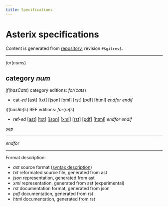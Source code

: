 ```yaml
---
title: Specifications
---
```


# Asterix specifications

Content is generated from [repository](https://github.com/zoranbosnjak/asterix-specs),
revision `#$gitrev$`.

---

$for(nums)$
## category $num$

$if(hasCats)$
category editions:
$for(cats)$
* cat-$ed$
    [[ast](/specs/cat$n$/cats/cat$ed$/definition.ast)]
    [[txt](/specs/cat$n$/cats/cat$ed$/definition.txt)]
    [[json](/specs/cat$n$/cats/cat$ed$/definition.json)]
    [[xml](/specs/cat$n$/cats/cat$ed$/definition.xml)]
    [[rst](/specs/cat$n$/cats/cat$ed$/definition.rst)]
    [[pdf](/specs/cat$n$/cats/cat$ed$/definition.pdf)]
    [[html](/specs/cat$n$/cats/cat$ed$/definition.html)]
$endfor$
$endif$

$if(hasRefs)$
REF editions:
$for(refs)$
* ref-$ed$
    [[ast](/specs/cat$n$/refs/ref$ed$/definition.ast)]
    [[txt](/specs/cat$n$/refs/ref$ed$/definition.txt)]
    [[json](/specs/cat$n$/refs/ref$ed$/definition.json)]
    [[xml](/specs/cat$n$/refs/ref$ed$/definition.xml)]
    [[rst](/specs/cat$n$/refs/ref$ed$/definition.rst)]
    [[pdf](/specs/cat$n$/refs/ref$ed$/definition.pdf)]
    [[html](/specs/cat$n$/refs/ref$ed$/definition.html)]
$endfor$
$endif$

$sep$

---

$endfor$

---

Format description:

* *ast* source format  ([syntax description](/syntax.html))
* *txt* reformated source file, generated from ast
* *json* representation, generated from ast
* *xml* representation, generated from ast (experimental)
* *rst* documentation format, generated from json
* *pdf* documentation, generated from rst
* *html* documentation, generated from rst


